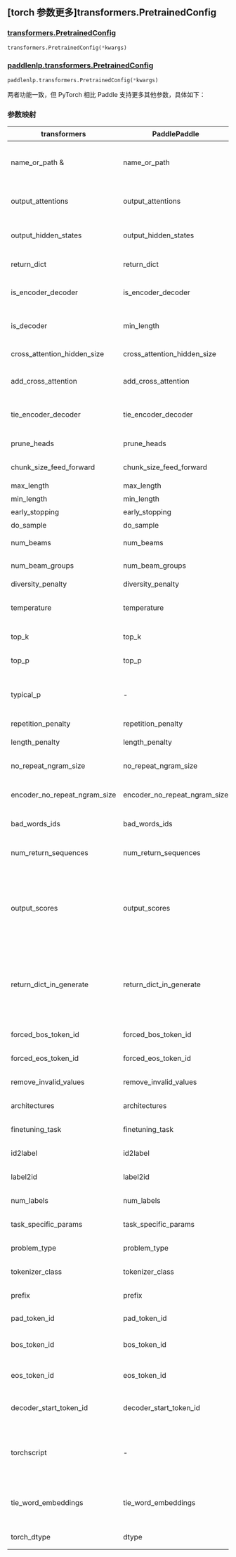 ## [torch 参数更多]transformers.PretrainedConfig

### [transformers.PretrainedConfig](https://hf-mirror.com/docs/transformers/v4.42.0/en/main_classes/configuration#transformers.PretrainedConfig)

```python
transformers.PretrainedConfig(*kwargs)
```

### [paddlenlp.transformers.PretrainedConfig](https://github.com/PaddlePaddle/PaddleNLP/blob/57000fa12ce67024238f0b56a6fde63c592c54ce/paddlenlp/transformers/configuration_utils.py#L317)

```python
paddlenlp.transformers.PretrainedConfig(*kwargs)
```

两者功能一致，但 PyTorch 相比 Paddle 支持更多其他参数，具体如下：

### 参数映射

| transformers                         | PaddlePaddle                   | 备注      |
| -------------------------------------| ------------------------------ | -------- |
| name_or_path            &            | name_or_path                   | 传递给 from_pretrained 的模型名称或模型所在路径。 |
| output_attentions                    | output_attentions              | 是否返回注意力层的注意力张量。 |
| output_hidden_states                 | output_hidden_states           | 是否返回注意力层的隐藏层张量。 |
| return_dict                          | return_dict                    | 是否返回 dict 而不是 tuple。 |
| is_encoder_decoder                   | is_encoder_decoder             | 模型是否为 encoder-decoder 架构。 |
| is_decoder                           | min_length                     | 模型是否为 decoder only 架构。 |
| cross_attention_hidden_size          | cross_attention_hidden_size    | cross_attention 层隐藏层维数。 |
| add_cross_attention                  | add_cross_attention            | 是否增加 cross_attention 层。 |
| tie_encoder_decoder                  | tie_encoder_decoder            | encoder 与 decoder 的权重是否关联。|
| prune_heads                          | prune_heads                    | 修剪模型的 heads。 |
| chunk_size_feed_forward              | chunk_size_feed_forward        | 前馈层的 chunk size 。 |
| max_length                           | max_length                     | 最大生成长度。 |
| min_length                           | min_length                     | 最小生成长度。 |
| early_stopping                       | early_stopping                 | 早停是否开启。 |
| do_sample                            | do_sample                      | 是否进行采样。 |
| num_beams                            | num_beams                      | beams for beam search。 |
| num_beam_groups                      | num_beam_groups                | beams 划分的组数。 |
| diversity_penalty                    | diversity_penalty              | 分散惩罚系数。 |
| temperature                          | temperature                    | 用于控制下个 token 生成的参数。 |
| top_k                                | top_k                          | top_k 算法的 k 值。 |
| top_p                                | top_p                          | top_p 算法的 p 值。 |
| typical_p                            | -                              | 局部典型度量的参数，Paddle 无此参数，暂无转写方式。 |
| repetition_penalty                   | repetition_penalty             | 重复惩罚参数。 |
| length_penalty                       | length_penalty                 | 长度重复惩罚参数。 |
| no_repeat_ngram_size                 | no_repeat_ngram_size           | ngram 在给定长度内不可重复。 |
| encoder_no_repeat_ngram_size         | encoder_no_repeat_ngram_size   | encoder 中指定 size 内不能出现同一个 ngram。 |
| bad_words_ids                        | bad_words_ids                  | 不允许生成的 id 列表。 |
| num_return_sequences                 | num_return_sequences           | 为 batch 中每个序列独立计算返回序列的个数。|
| output_scores                        | output_scores                  | 是否返回注意力层的得分张量，Paddle 无此参数，一般对网络训练结果影响不大，可直接删除。 |
| return_dict_in_generate              | return_dict_in_generate        | 是否返回 dict 而不是 tuple，Paddle 无此参数，一般对网络训练结果影响不大，可直接删除。 |
| forced_bos_token_id                  | forced_bos_token_id            | 强制生成的 bos token 的 id。 |
| forced_eos_token_id                  | forced_eos_token_id            | 强制生成的 eos token 的 id。 |
| remove_invalid_values                | remove_invalid_values          | 是否移除无效值。 |
| architectures                        | architectures                  | 可共用预训练参数的模型架构。 |
| finetuning_task                      | finetuning_task                | 微调模型的任务名称。  |
| id2label                             | id2label                       | 索引到标签的映射。 |
| label2id                             | label2id                       | 标签到索引的映射。 |
| num_labels                           | num_labels                     | 模型最后一层使用的标签数。 |
| task_specific_params                 | task_specific_params           | 为当前任务额外指定的参数。 |
| problem_type                         | problem_type                   | 用于解决的问题类型。 |
| tokenizer_class                      | tokenizer_class                | tokenizer 的类别。 |
| prefix                               | prefix                         | 调用前增加的 prompt。 |
| pad_token_id                         | pad_token_id                   | padding token 的 id。 |
| bos_token_id                         | bos_token_id                   | beginning-of-sequence token 的 id。 |
| eos_token_id                         | eos_token_id                   | end-of-sequence  token 的 id。 |
| decoder_start_token_id               | decoder_start_token_id         | decoder 生成的第一个 token 的 id。 |
| torchscript                          | -                              | 模型是否和 torchscript 一起使用，Paddle 无此参数，暂无转写方式。|
| tie_word_embeddings                  | tie_word_embeddings            | input 和 output 的 word embedding 层参数是否绑定。 |
| torch_dtype                          | dtype                          | 模型参数的数据类型。 |
